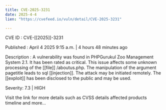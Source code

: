 ```yaml
---
title: CVE-2025-3231
date: 2025-4-4
lien: "https://cvefeed.io/vuln/detail/CVE-2025-3231"

---
```


CVE ID : CVE-[[2025]]-3231

Published :  April 4
2025
9:15 a.m. | 4 hours
48 minutes ago

Description : A vulnerability was found in PHPGurukul Zoo Management System 2.1. It has been rated as critical. This issue affects some unknown processing of the  [[file]] /aboutus.php. The manipulation of the argument pagetitle leads to sql  [[injection]]. The attack may be initiated remotely. The  [[exploit]] has been disclosed to the public and may be used.

Severity: 7.3 | HIGH

Visit the link for more details
such as CVSS details
affected products
timeline
and more...
